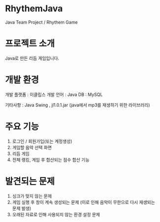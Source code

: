 # RhythemJava
Java Team Project / Rhythem Game 

# 프로젝트 소개 
Java로 만든 리듬 게임입니다.

# 개발 환경 
개발 플랫폼 : 이클립스 
개발 언어 : Java 
DB : MySQL

기타사항 : Java Swing , jl1.0.1.jar (java에서 mp3를 재생하기 위한 라이브러리) 


# 주요 기능
1. 로그인 / 회원가입(또는 계정생성)
2. 게임할 음악 선택 화면
3. 리듬 게임 
4. 전체 랭킹, 게임 후 합산되는 점수 합산 기능



# 발견되는 문제 
1. 싱크가 맞지 않는 문제 
2. 게임 실행 후 창이 계속 생성되는 문제 (이로 인해 음악이 무한으로 다시 재생되는 문제 발생)
3. 오래된 자료로 인해 사용되지 않는 환경 설정 문제
